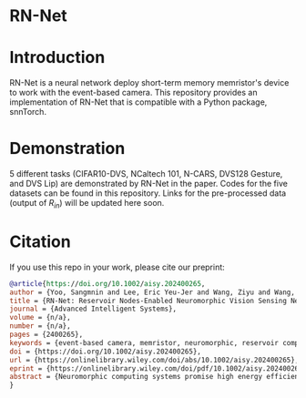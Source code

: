 # RN-Net

# Introduction

RN-Net is a neural network deploy short-term memory memristor's device to work with the event-based camera.
This repository provides an implementation of RN-Net that is compatible with a Python package, snnTorch.

# Demonstration

5 different tasks (CIFAR10-DVS, NCaltech 101, N-CARS, DVS128 Gesture, and DVS Lip) are demonstrated by RN-Net in the paper. Codes for the five datasets can be found in this repository. Links for the pre-processed data (output of $R_{in}$) will be updated here soon.

# Citation
If you use this repo in your work, please cite our preprint:
```bib
@article{https://doi.org/10.1002/aisy.202400265,
author = {Yoo, Sangmnin and Lee, Eric Yeu-Jer and Wang, Ziyu and Wang, Xinxin and Lu, Wei D.},
title = {RN-Net: Reservoir Nodes-Enabled Neuromorphic Vision Sensing Network},
journal = {Advanced Intelligent Systems},
volume = {n/a},
number = {n/a},
pages = {2400265},
keywords = {event-based camera, memristor, neuromorphic, reservoir computing, SNN},
doi = {https://doi.org/10.1002/aisy.202400265},
url = {https://onlinelibrary.wiley.com/doi/abs/10.1002/aisy.202400265},
eprint = {https://onlinelibrary.wiley.com/doi/pdf/10.1002/aisy.202400265},
abstract = {Neuromorphic computing systems promise high energy efficiency and low latency. In particular, when integrated with neuromorphic sensors, they can be used to produce intelligent systems for a broad range of applications. An event-based camera is such a neuromorphic sensor, inspired by the sparse and asynchronous spike representation of the biological visual system. However, processing the event data requires either using expensive feature descriptors to transform spikes into frames, or using spiking neural networks (SNNs) that are expensive to train. In this work, a neural network architecture is proposed, reservoir nodes-enabled neuromorphic vision sensing network (RN-Net), based on dynamic temporal encoding by on-sensor reservoirs and simple deep neural network (DNN) blocks. The reservoir nodes enable efficient temporal processing of asynchronous events by leveraging the native dynamics of the node devices, while the DNN blocks enable spatial feature processing. Combining these blocks in a hierarchical structure, the RN-Net offers efficient processing for both local and global spatiotemporal features. RN-Net executes dynamic vision tasks created by event-based cameras at the highest accuracy reported to date at one order of magnitude smaller network size. The use of simple DNN and standard backpropagation-based training rules further reduces implementation and training costs.}
}
```
